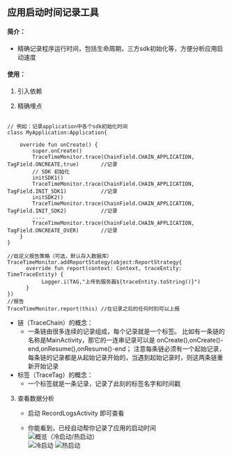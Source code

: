 ## 应用启动时间记录工具

#### 简介：
- 精确记录程序运行时间，包括生命周期，三方sdk初始化等，方便分析应用启动速度

#### 使用：
1. 引入依赖

2. 精确埋点
```

// 例如：记录application中各个sdk初始化时间
class MyApplication:Application{
    
    override fun onCreate() {
        super.onCreate()
        TraceTimeMonitor.trace(ChainField.CHAIN_APPLICATION, TagField.ONCREATE,true)       //记录
        // SDK 初始化
        initSDK1()
        TraceTimeMonitor.trace(ChainField.CHAIN_APPLICATION, TagField.INIT_SDK1)           //记录
        initSDK2()
        TraceTimeMonitor.trace(ChainField.CHAIN_APPLICATION, TagField.INIT_SDK2)           //记录
        ....
        TraceTimeMonitor.trace(ChainField.CHAIN_APPLICATION, TagField.ONCREATE_OVER)       //记录       
    }
}

//自定义报告策略（可选，默认存入数据库）
TraceTimeMonitor.addReportStategy(object:ReportStrategy{
      override fun report(context: Context, traceEntity: TimeTraceEntity) {
           Logger.i(TAG,"上传到服务器${traceEntity.toString()}")   
      }
})
//报告
TraceTimeMonitor.report(this) //在记录之后的任何时刻可以上报
```
 - 链（TraceChain）的概念：
    - 一条链由很多连续的记录组成，每个记录就是一个标签。 比如有一条链的名称是MainActivity，那它的一连串记录可以是 onCreate(),onCreate()-end,onResume(),onResume()-end；
    注意每条链必须有一个起始记录，每条链的记录都是从起始记录开始的，当遇到起始记录时，则这两条链重新开始记录
 - 标签（TraceTag）的概念：
    - 一个标签就是一条记录，记录了此刻的标签名字和时间戳
3. 查看数据分析
    - 启动 RecordLogsActivity 即可查看

    - 你能看到，已经自动帮你记录了应用的启动时间
    ![概览（冷启动/热启动）](./imgs/record1.jpg)    
    ![冷启动](./imgs/record_cold.jpg)
    ![热启动](./imgs/record_hot.jpg)